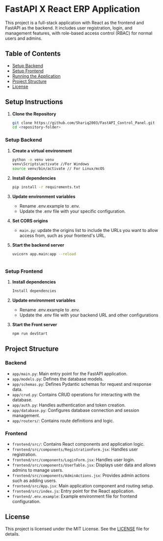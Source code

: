 # FastAPI X React ERP Application

This project is a full-stack application with React as the frontend and FastAPI as the backend. It includes user registration, login, and management features, with role-based access control (RBAC) for normal users and admins.

## Table of Contents

- [Setup Backend](#setup-backend)
- [Setup Frontend](#setup-frontend)
- [Running the Application](#running-the-application)
- [Project Structure](#project-structure)
- [License](#license)

## Setup Instructions

1. **Clone the Repository**

   ```bash
   git clone https://github.com/Shariq2003/FastAPI_Control_Panel.git
   cd <repository-folder>

  ### Setup Backend
  
  1. **Create a virtual environment**
     ```bash
     python -m venv venv
     venv\Scripts\activate //For Windows
     source venv/bin/activate // For Linux/mcOS
     
  2. **Install dependencies**
     ```bash
     pip install -r requirements.txt
     
  3. **Update environment variables**
      - Rename .env.example to .env.
      - Update the .env file with your specific configuration.
  
  4. **Set CORS origins**
      - `main.py`: update the origins list to include the URLs you want to allow access from, such as your frontend's URL.
  
  5. **Start the backend server**
      ```bash
      uvicorn app.main:app --reload
  
  ### Setup Frontend
     
  1. **Install dependencies**
     ```bash
     Install dependencies
     
  2. **Update environment variables**
      - Rename .env.example to .env.
      - Update the .env file with your backend URL and other configurations
  
  3. **Start the Front server**
      ```bash
      npm run devStart

## Project Structure

### Backend

- `app/main.py`: Main entry point for the FastAPI application.
- `app/models.py`: Defines the database models.
- `app/schemas.py`: Defines Pydantic schemas for request and response data.
- `app/crud.py`: Contains CRUD operations for interacting with the database.
- `app/auth.py`: Handles authentication and token creation.
- `app/database.py`: Configures database connection and session management.
- `app/routers/`: Contains route definitions and logic.

### Frontend

- `frontend/src/`: Contains React components and application logic.
- `frontend/src/components/RegistrationForm.jsx`: Handles user registration.
- `frontend/src/components/LoginForm.jsx`: Handles user login.
- `frontend/src/components/UserTable.jsx`: Displays user data and allows admins to manage users.
- `frontend/src/components/AdminActions.jsx`: Provides admin actions such as adding users.
- `frontend/src/App.jsx`: Main application component and routing setup.
- `frontend/src/index.js`: Entry point for the React application.
- `frontend/.env.example`: Example environment file for frontend configuration.

## License

This project is licensed under the MIT License. See the [LICENSE](LICENSE) file for details.
